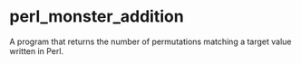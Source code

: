 # perl_monster_addition
A program that returns the number of permutations matching a target value written in Perl.
